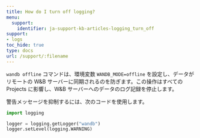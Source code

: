```yaml
---
title: How do I turn off logging?
menu:
  support:
    identifier: ja-support-kb-articles-logging_turn_off
support:
- logs
toc_hide: true
type: docs
url: /support/:filename
---
```


`wandb offline` コマンドは、環境変数 `WANDB_MODE=offline` を設定し、データがリモートの W&B サーバーに同期されるのを防ぎます。この操作はすべての Projects に影響し、W&B サーバーへのデータのログ記録を停止します。

警告メッセージを抑制するには、次のコードを使用します。

```python
import logging

logger = logging.getLogger("wandb")
logger.setLevel(logging.WARNING)
```